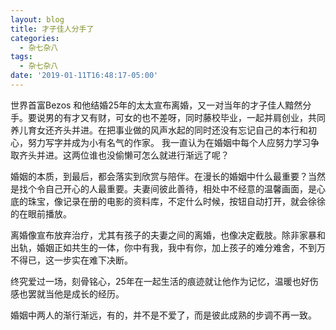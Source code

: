 ```yaml
---
layout: blog
title: 才子佳人分手了
categories:
  - 杂七杂八
tags:
  - 杂七杂八
date: '2019-01-11T16:48:17-05:00'
---
```

世界首富Bezos 和他结婚25年的太太宣布离婚，又一对当年的才子佳人黯然分手。要说男的有才又有财，可女的也不差呀，同时藤校毕业，一起并肩创业，共同养儿育女还齐头并进。在把事业做的风声水起的同时还没有忘记自己的本行和初心，努力写字并成为小有名气的作家。 我一直认为在婚姻中每个人应努力学习争取齐头并进。这两位谁也没偷懒可怎么就进行渐远了呢？

婚姻的本质，到最后，都会落实到欣赏与陪伴。在漫长的婚姻中什么最重要？当然是找个令自己开心的人最重要。夫妻间彼此善待，相处中不经意的温馨画面，是心底的珠宝，像记录在册的电影的资料库，不定什么时候，按钮自动打开，就会徐徐的在眼前播放。

离婚像宣布放弃治疗，尤其有孩子的夫妻之间的离婚，也像决定截肢。除非家暴和出轨，婚姻正如共生的一体，你中有我，我中有你，加上孩子的难分难舍，不到万不得已，这一步实在难下决断。

终究爱过一场，刻骨铭心，25年在一起生活的痕迹就让他作为记忆，温暖也好伤感也罢就当他是成长的经历。

婚姻中两人的渐行渐远，有的，并不是不爱了，而是彼此成熟的步调不再一致。
